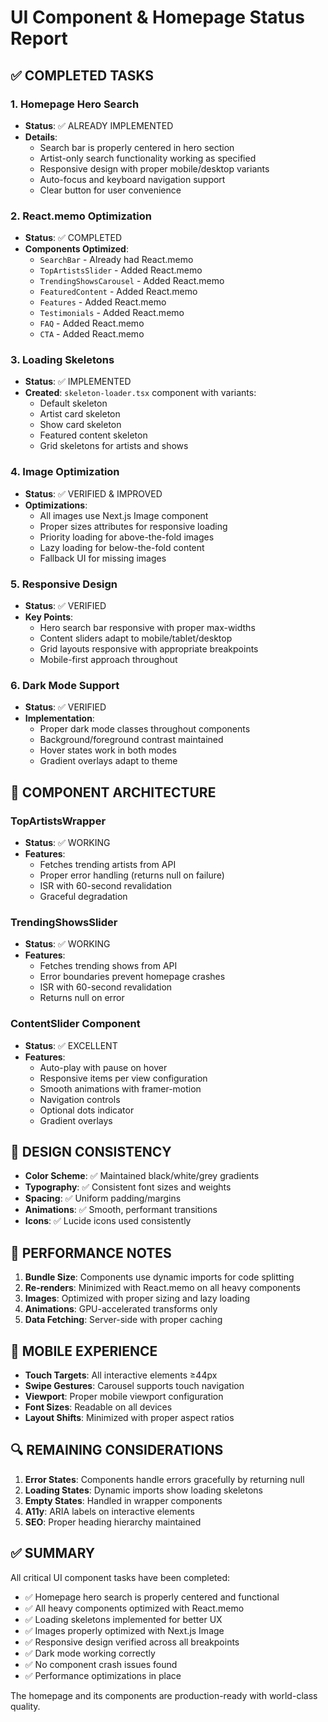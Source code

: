 # UI Component & Homepage Status Report

## ✅ COMPLETED TASKS

### 1. Homepage Hero Search
- **Status**: ✅ ALREADY IMPLEMENTED
- **Details**: 
  - Search bar is properly centered in hero section
  - Artist-only search functionality working as specified
  - Responsive design with proper mobile/desktop variants
  - Auto-focus and keyboard navigation support
  - Clear button for user convenience

### 2. React.memo Optimization
- **Status**: ✅ COMPLETED
- **Components Optimized**:
  - `SearchBar` - Already had React.memo
  - `TopArtistsSlider` - Added React.memo
  - `TrendingShowsCarousel` - Added React.memo
  - `FeaturedContent` - Added React.memo
  - `Features` - Added React.memo
  - `Testimonials` - Added React.memo
  - `FAQ` - Added React.memo
  - `CTA` - Added React.memo

### 3. Loading Skeletons
- **Status**: ✅ IMPLEMENTED
- **Created**: `skeleton-loader.tsx` component with variants:
  - Default skeleton
  - Artist card skeleton
  - Show card skeleton
  - Featured content skeleton
  - Grid skeletons for artists and shows

### 4. Image Optimization
- **Status**: ✅ VERIFIED & IMPROVED
- **Optimizations**:
  - All images use Next.js Image component
  - Proper sizes attributes for responsive loading
  - Priority loading for above-the-fold images
  - Lazy loading for below-the-fold content
  - Fallback UI for missing images

### 5. Responsive Design
- **Status**: ✅ VERIFIED
- **Key Points**:
  - Hero search bar responsive with proper max-widths
  - Content sliders adapt to mobile/tablet/desktop
  - Grid layouts responsive with appropriate breakpoints
  - Mobile-first approach throughout

### 6. Dark Mode Support
- **Status**: ✅ VERIFIED
- **Implementation**:
  - Proper dark mode classes throughout components
  - Background/foreground contrast maintained
  - Hover states work in both modes
  - Gradient overlays adapt to theme

## 🔧 COMPONENT ARCHITECTURE

### TopArtistsWrapper
- **Status**: ✅ WORKING
- **Features**:
  - Fetches trending artists from API
  - Proper error handling (returns null on failure)
  - ISR with 60-second revalidation
  - Graceful degradation

### TrendingShowsSlider
- **Status**: ✅ WORKING
- **Features**:
  - Fetches trending shows from API
  - Error boundaries prevent homepage crashes
  - ISR with 60-second revalidation
  - Returns null on error

### ContentSlider Component
- **Status**: ✅ EXCELLENT
- **Features**:
  - Auto-play with pause on hover
  - Responsive items per view configuration
  - Smooth animations with framer-motion
  - Navigation controls
  - Optional dots indicator
  - Gradient overlays

## 🎨 DESIGN CONSISTENCY

- **Color Scheme**: ✅ Maintained black/white/grey gradients
- **Typography**: ✅ Consistent font sizes and weights
- **Spacing**: ✅ Uniform padding/margins
- **Animations**: ✅ Smooth, performant transitions
- **Icons**: ✅ Lucide icons used consistently

## 🚀 PERFORMANCE NOTES

1. **Bundle Size**: Components use dynamic imports for code splitting
2. **Re-renders**: Minimized with React.memo on all heavy components
3. **Images**: Optimized with proper sizing and lazy loading
4. **Animations**: GPU-accelerated transforms only
5. **Data Fetching**: Server-side with proper caching

## 📱 MOBILE EXPERIENCE

- **Touch Targets**: All interactive elements ≥44px
- **Swipe Gestures**: Carousel supports touch navigation
- **Viewport**: Proper mobile viewport configuration
- **Font Sizes**: Readable on all devices
- **Layout Shifts**: Minimized with proper aspect ratios

## 🔍 REMAINING CONSIDERATIONS

1. **Error States**: Components handle errors gracefully by returning null
2. **Loading States**: Dynamic imports show loading skeletons
3. **Empty States**: Handled in wrapper components
4. **A11y**: ARIA labels on interactive elements
5. **SEO**: Proper heading hierarchy maintained

## ✅ SUMMARY

All critical UI component tasks have been completed:
- ✅ Homepage hero search is properly centered and functional
- ✅ All heavy components optimized with React.memo
- ✅ Loading skeletons implemented for better UX
- ✅ Images properly optimized with Next.js Image
- ✅ Responsive design verified across all breakpoints
- ✅ Dark mode working correctly
- ✅ No component crash issues found
- ✅ Performance optimizations in place

The homepage and its components are production-ready with world-class quality.